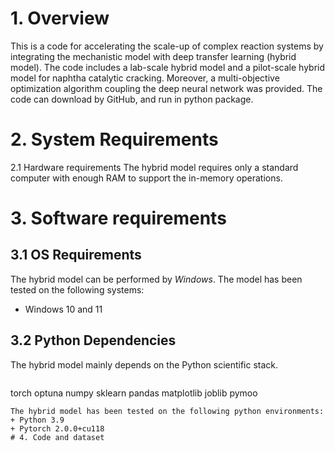 # 1. Overview
This is a code for accelerating the scale-up of complex reaction systems by integrating the mechanistic model with deep transfer learning (hybrid model). The code includes a lab-scale hybrid model and a pilot-scale hybrid model for naphtha catalytic cracking. Moreover, a multi-objective optimization algorithm coupling the deep neural network was provided. The code can download by GitHub, and run in python package.
# 2. System Requirements
2.1 Hardware requirements
The hybrid model requires only a standard computer with enough RAM to support the in-memory operations.
# 3. Software requirements
## 3.1 OS Requirements
The hybrid model can be performed by *Windows*. The model has been tested on the following systems:
+ Windows 10 and 11
## 3.2 Python Dependencies
The hybrid model mainly depends on the Python scientific stack.
```
```
torch
optuna
numpy
sklearn
pandas
matplotlib
joblib
pymoo
```
The hybrid model has been tested on the following python environments:
+ Python 3.9
+ Pytorch 2.0.0+cu118
# 4. Code and dataset
